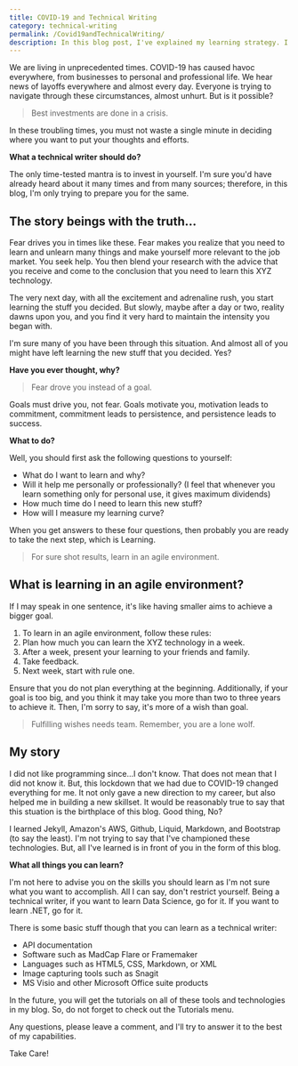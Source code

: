 ```yaml
---
title: COVID-19 and Technical Writing
category: technical-writing
permalink: /Covid19andTechnicalWriting/
description: In this blog post, I've explained my learning strategy. I've been following this strategy for quite some time now, and the results are just amazing. I like to call it "Learning in an agile environment." I'm sure it will help you in learning something useful in these trying times.
---
```


We are living in unprecedented times. COVID-19 has caused havoc everywhere, from businesses to personal and professional life. We hear news of layoffs everywhere and almost every day. Everyone is trying to navigate through these circumstances, almost unhurt. But is it possible?

> Best investments are done in a crisis.

In these troubling times, you must not waste a single minute in deciding where you want to put your thoughts and efforts.

**What a technical writer should do?**

The only time-tested mantra is to invest in yourself. I'm sure you'd have already heard about it many times and from many sources; therefore, in this blog, I'm only trying to prepare you for the same.

## The story beings with the truth...

Fear drives you in times like these. Fear makes you realize that you need to learn and unlearn many things and make yourself more relevant to the job market. You seek help. You then blend your research with the advice that you receive and come to the conclusion that you need to learn this XYZ technology.

The very next day, with all the excitement and adrenaline rush, you start learning the stuff you decided. But slowly, maybe after a day or two, reality dawns upon you, and you find it very hard to maintain the intensity you began with.

I'm sure many of you have been through this situation. And almost all of you might have left learning the new stuff that you decided. Yes?

**Have you ever thought, why?**

> Fear drove you instead of a goal.

Goals must drive you, not fear. Goals motivate you, motivation leads to commitment, commitment leads to persistence, and persistence leads to success.

**What to do?**

Well, you should first ask the following questions to yourself:

 - What do I want to learn and why?   
 - Will it help me personally or professionally? (I feel that whenever you learn something only for personal use, it gives maximum dividends)
 - How much time do I need to learn this new stuff?
 - How will I measure my learning curve?

When you get answers to these four questions, then probably you are ready to take the next step, which is Learning.

> For sure shot results, learn in an agile environment.

## What is learning in an agile environment?

If I may speak in one sentence, it's like having smaller aims to achieve a bigger goal.

 1. To learn in an agile environment, follow these rules:
 2. Plan how much you can learn the XYZ technology in a week.
 3. After a week, present your learning to your friends and family.
 4. Take feedback.
 5. Next week, start with rule one.

Ensure that you do not plan everything at the beginning. Additionally, if your goal is too big, and you think it may take you more than two to three years to achieve it. Then, I'm sorry to say, it's more of a wish than goal.

> Fulfilling wishes needs team. Remember, you are a lone wolf.

## My story

I did not like programming since...I don't know. That does not mean that I did not know it. But, this lockdown that we had due to COVID-19 changed everything for me. It not only gave a new direction to my career, but also helped me in building a new skillset. It would be reasonably true to say that this stuation is the birthplace of this blog. Good thing, No?

I learned Jekyll, Amazon's AWS, Github, Liquid, Markdown, and Bootstrap (to say the least). I'm not trying to say that I've championed these technologies. But, all I've learned is in front of you in the form of this blog.

**What all things you can learn?**

I'm not here to advise you on the skills you should learn as I'm not sure what you want to accomplish. All I can say, don't restrict yourself. Being a technical writer, if you want to learn Data Science, go for it. If you want to learn .NET, go for it.

There is some basic stuff though that you can learn as a technical writer:

 - API documentation
 - Software such as MadCap Flare or Framemaker
 - Languages such as HTML5, CSS, Markdown, or XML
 - Image capturing tools such as Snagit
 - MS Visio and other Microsoft Office suite products
   
In the future, you will get the tutorials on all of these tools and technologies in my blog. So, do not forget to check out the Tutorials menu.

Any questions, please leave a comment, and I'll try to answer it to the best of my capabilities.

Take Care!